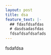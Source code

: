 ```yaml
---
layout: post
title: dsa
feature_text: |-
  ## fdasfdsafdas
  # dasdsadasfdas
  fdsafdsafdsafads
---
```

fsdafdsa
